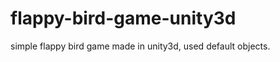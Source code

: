 flappy-bird-game-unity3d
========================

simple flappy bird game made in unity3d, used default objects.
